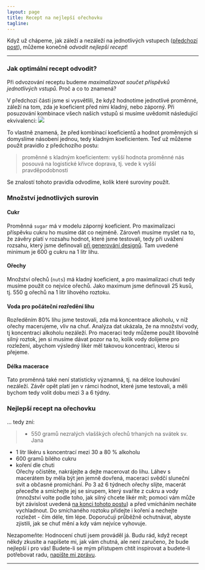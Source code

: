 ```yaml
---
layout: page
title: Recept na nejlepší ořechovku
tagline: 
---
```


Když už chápeme, jak záleží a nezáleží na jednotlivých vstupech ([předchozí post](orechovka6.html)), můžeme konečně *odvodit nejlepší recept*!

---

### Jak optimální recept odvodit?

Při odvozování receptu budeme *maximalizovat součet příspěvků jednotlivých vstupů.* Proč a co to znamená?


V předchozí části jsme si vysvětlili, že když hodnotíme jednotlivé proměnné, záleží na tom, zda je koeficient před nimi kladný, nebo záporný. Při posuzování kombinace všech našich vstupů si musíme uvědomit následující ekvivalenci:
<img src="https://latex.codecogs.com/svg.latex?\inline&space;\alpha&space;_{j}&space;&plus;&space;\sum&space;\beta&space;_{i}x&space;_{i}&space;\equiv&space;\alpha&space;_{j}&space;&plus;&space;1\cdot&space;(&space;\sum&space;\beta&space;_{i}x&space;_{i})"/>

To vlastně znamená, že před kombinací koeficientů a hodnot proměnných si domyslíme násobení jednou, tedy kladným koeficientem. Teď už můžeme použít pravidlo z předchozího postu:
> proměnné s kladným koeficientem: vyšší hodnota proměnné nás posouvá na logistické křivce doprava, tj. vede k vyšší pravděpodobnosti

Se znalostí tohoto pravidla odvodíme, kolik které suroviny použít.


### Množství jednotlivých surovin

#### Cukr
Proměnná `sugar` má v modelu záporný koeficient. Pro maximalizaci příspěvku cukru ho musíme dát co nejméně. Zároveň musíme myslet na to, že závěry platí v rozsahu hodnot, které jsme testovali, tedy při uvážení rozsahu, který jsme definovali [při generování designů](orechovka4.html). Tam uvedené minimum je 600 g cukru na 1 litr lihu.

#### Ořechy
Množství ořechů (`nuts`) má kladný koeficient, a pro maximalizaci chuti tedy musíme použít co nejvíce ořechů. Jako maximum jsme definovali 25 kusů, tj. 550 g ořechů na 1 litr lihového roztoku. 

#### Voda pro počáteční rozředění lihu 
Rozředěním 80% lihu jsme testovali, zda má koncentrace alkoholu, v níž ořechy macerujeme, vliv na chuť. Analýza dat ukázala, že na množství vody, tj koncentraci alkoholu nezáleží. Pro maceraci tedy můžeme použít libovolně silný roztok, jen si musíme dávat pozor na to, kolik vody dolijeme pro rozležení, abychom výsledný likér měl takovou koncentraci, kterou si přejeme.

#### Délka macerace
Tato proměnná také není statisticky významná, tj. na délce louhování nezáleží. Závěr opět platí jen v rámci hodnot, které jsme testovali, a měli bychom tedy volit dobu mezi 3 a 6 týdny. 

### Nejlepší recept na ořechovku
... tedy zní:
> - 550 gramů nezralých vlašškých ořechů trhaných na svátek sv. Jana
- 1 litr likéru s koncentrací mezi 30 a 80 % alkoholu
- 600 gramů bílého cukru
- koření dle chuti              
Ořechy očistěte, nakrájejte a dejte macerovat do lihu. Láhev s macerátem by měla být jen jemně dovřená, maceraci svědčí sluneční svit a občasné promíchání. Po 3 až 6 týdnech ořechy slijte, macerát přeceďte a smíchejte jej se sirupem, který svaříte z cukru a vody (množství volte podle toho, jak silný chcete likér mít; pomoci vám může být závislost uvedená [na konci tohoto postu](orechovka4.html)) a před vmícháním necháte vychladnout. Do smíchaného roztoku přidejte i koření a nechejte rozležet - čím déle, tím lépe. Doporučuji průběžně ochutnávat, abyste zjistili, jak se chuť mění a kdy vám nejvíce vyhovuje.

Nezapomeňte: Hodnocení chutí jsem prováděl já. Budu rád, když recept někdy zkusíte a napíšete mi, jak vám chutná, ale není zaručeno, že bude nejlepší i pro vás! Budete-li se mým přístupem chtít inspirovat a budete-li potřebovat radu, [napište mi zprávu](https://github.com/vojtech-filipec/vojtech-filipec.github.io/issues).

---
